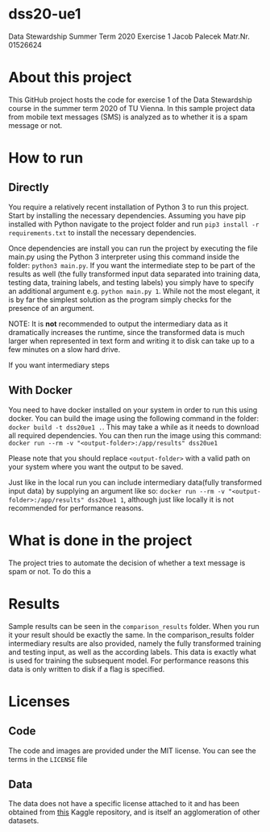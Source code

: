 # dss20-ue1
Data Stewardship Summer Term 2020 Exercise 1
Jacob Palecek
Matr.Nr. 01526624
# About this project
This GitHub project hosts the code for exercise 1 of the Data Stewardship course in the summer term 2020 of TU Vienna.
In this sample project data from mobile text messages (SMS) is analyzed as to whether it is a spam message or not.
# How to run
## Directly
You require a relatively recent installation of Python 3 to run this project. Start by installing the necessary dependencies. Assuming you have pip installed with Python navigate to the project folder and run `pip3 install -r requirements.txt` to install the necessary dependencies.

Once dependencies are install you can run the project by executing the file main.py using the Python 3 interpreter using this command inside the folder: `python3 main.py`. If you want the intermediate step to be part of the results as well (the fully transformed input data separated into training data, testing data, training labels, and testing labels) you simply have to specify an additional argument e.g. `python main.py 1`. While not the most elegant, it is by far the simplest solution as the program simply checks for the presence of an argument.

NOTE: It is **not** recommended to output the intermediary data as it dramatically increases the runtime, since the transformed data is much larger when represented in text form and writing it to disk can take up to a few minutes on a slow hard drive.

If you want intermediary steps 
## With Docker
You need to have docker installed on your system in order to run this using docker. You can build the image using the following command in the folder:
`docker build -t dss20ue1 .`. This may take a while as it needs to download all required dependencies.
You can then run the image using this command: `docker run --rm -v "<output-folder>:/app/results" dss20ue1`

Please note that you should replace `<output-folder>` with a valid path on your system where you want the output to be saved. 

Just like in the local run you can include intermediary data(fully transformed input data) by supplying an argument like so:
`docker run --rm -v "<output-folder>:/app/results" dss20ue1 1`, although just like locally it is not recommended for performance reasons.
# What is done in the project
The project tries to automate the decision of whether a text message is spam or not. To do this a 

# Results
Sample results can be seen in the `comparison_results` folder. When you run it your result should be exactly the same.
In the comparison_results folder intermediary results are also provided, namely the fully transformed training and testing input, as well as the according labels. This data is exactly what is used for training the subsequent model. For performance reasons this data is only written to disk if a flag is specified.
# Licenses
## Code
The code and images are provided under the MIT license. You can see the terms in the `LICENSE` file
## Data
The data does not have a specific license attached to it and has been obtained from [this](https://www.kaggle.com/uciml/sms-spam-collection-dataset "Spam SMS data on Kaggle") Kaggle repository, and is itself an agglomeration of other datasets.
